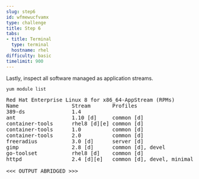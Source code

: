 ```yaml
---
slug: step6
id: wfmewucfvamx
type: challenge
title: Step 6
tabs:
- title: Terminal
  type: terminal
  hostname: rhel
difficulty: basic
timelimit: 900
---
```

Lastly, inspect all software managed as application streams.

```bash
yum module list
```

<pre class="file">
Red Hat Enterprise Linux 8 for x86_64-AppStream (RPMs)
Name                 Stream       Profiles                          Summary
389-ds               1.4                                            389 Directory Server (base)
ant                  1.10 [d]     common [d]                        Java build tool
container-tools      rhel8 [d][e] common [d]                        Common tools and dependencies for container runtimes
container-tools      1.0          common [d]                        Common tools and dependencies for container runtimes
container-tools      2.0          common [d]                        Common tools and dependencies for container runtimes
freeradius           3.0 [d]      server [d]                        High-performance and highly configurable free RADIUS server
gimp                 2.8 [d]      common [d], devel                 gimp module
go-toolset           rhel8 [d]    common [d]                        Go
httpd                2.4 [d][e]   common [d], devel, minimal        Apache HTTP Server

<<< OUTPUT ABRIDGED >>>
</pre>
